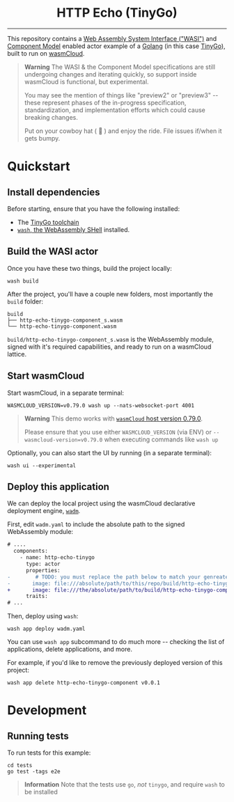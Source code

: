<h1 align="center">HTTP Echo (TinyGo)</h1>
<hr>

This repository contains a [Web Assembly System Interface ("WASI")][wasi] and [Component Model][component-model] enabled actor example of a [Golang][go] (in this case [TinyGo][tinygo]), built to run on [wasmCloud][wasmcloud].

> **Warning**
> The WASI & the Component Model specifications are still undergoing changes and iterating quickly,
> so support inside wasmCloud is functional, but experimental.
>
> You may see the mention of things like "preview2" or "preview3" -- these represent phases
> of the in-progress specification, standardization, and implementation efforts which could cause
> breaking changes.
>
> Put on your cowboy hat ( 🤠 ) and enjoy the ride. File issues if/when it gets bumpy.

# Quickstart

## Install dependencies

Before starting, ensure that you have the following installed:

- The [TinyGo toolchain][tinygo-toolchain]
- [`wash`, the WebAssembly SHell][wash] installed.

## Build the WASI actor

Once you have these two things, build the project locally:

```console
wash build
```

After the project, you'll have a couple new folders, most importantly the `build` folder:

```
build
├── http-echo-tinygo-component_s.wasm
└── http-echo-tinygo-component.wasm
```

`build/http-echo-tinygo-component_s.wasm` is the WebAssembly module, signed with it's required capabilities, and ready to run on a wasmCloud lattice.

## Start wasmCloud

Start wasmCloud, in a separate terminal:

```console
WASMCLOUD_VERSION=v0.79.0 wash up --nats-websocket-port 4001
```

> **Warning**
> This demo works with [`wasmCloud` host version 0.79.0][host-v0.79.0].
>
> Please ensure that you use either `WASMCLOUD_VERSION` (via ENV) or `--wasmcloud-version=v0.79.0`
> when executing commands like `wash up`

Optionally, you can also start the UI by running (in a separate terminal):

```console
wash ui --experimental
```

[host-v0.79.0]: https://github.com/wasmCloud/wasmCloud/releases/tag/v0.79.0

## Deploy this application

We can deploy the local project using the wasmCloud declarative deployment engine, [`wadm`][wadm].

First, edit `wadm.yaml` to include the absolute path to the signed WebAssembly module:

```diff
# ....
  components:
    - name: http-echo-tinygo
      type: actor
      properties:
-        # TODO: you must replace the path below to match your genreated code in build
-       image: file:///absolute/path/to/this/repo/build/http-echo-tinygo_s.wasm
+       image: file:///the/absolute/path/to/build/http-echo-tinygo-component_s.wasm
      traits:
# ...
```

Then, deploy using `wash`:

```console
wash app deploy wadm.yaml
```

You can use `wash app` subcommand to do much more -- checking the list of applications, delete applications, and more.

For example, if you'd like to remove the previously deployed version of this project:

```console
wash app delete http-echo-tinygo-component v0.0.1
```

# Development

## Running tests

To run tests for this example:

```console
cd tests
go test -tags e2e
```

> **Information**
> Note that the tests use `go`, *not* `tinygo`, and require `wash` to be installed

[wasmcloud]: https://github.com/wasmCloud/wasmCloud
[wash]: https://github.com/wasmCloud/wash
[go]: https://go.dev
[tinygo]: https://tinygo.org
[tinygo-toolchain]: https://tinygo.org/getting-started/install/
[wasi]: https://github.com/bytecodealliance/wasmtime/blob/main/docs/WASI-intro.md
[component-model]: https://github.com/WebAssembly/component-model/blob/main/design/mvp/Explainer.md
[wadm]: https://github.com/wasmCloud/wadm
